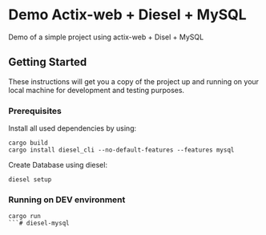 # Demo Actix-web + Diesel + MySQL

Demo of a simple project using actix-web + Disel + MySQL

## Getting Started

These instructions will get you a copy of the project up and running on your local machine for development and testing purposes.

### Prerequisites

Install all used dependencies by using:

```
cargo build
cargo install diesel_cli --no-default-features --features mysql
```

Create Database using diesel:

```
diesel setup
```

### Running on DEV environment

```
cargo run
```# diesel-mysql
